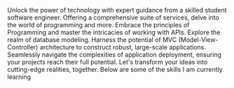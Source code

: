 <p id="skills">
            Unlock the power of technology with expert guidance from a skilled student software engineer.
            Offering a
            comprehensive suite of services, delve into the world of programming and more. Embrace the
            principles of
            Programming and master the intricacies of working with APIs. Explore the realm of database modeling.
            Harness the potential of MVC (Model-View-Controller) architecture to construct robust, large-scale
            applications.
            Seamlessly navigate the complexities of application deployment, ensuring your projects reach their
            full
            potential. Let's transform your ideas into cutting-edge realities, together. Below are some of the
            skills I
            am currently learning
        </p>
